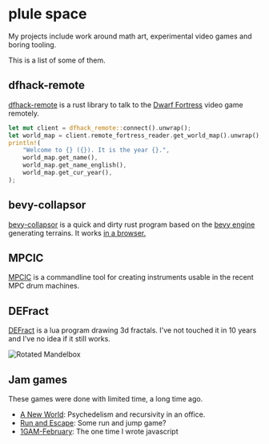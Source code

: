# plule space

My projects include work around math art, experimental video games and boring tooling.

This is a list of some of them.

## dfhack-remote

[dfhack-remote](https://github.com/plule/dfhack-remote) is a rust library to talk to the [Dwarf Fortress](http://www.bay12games.com/dwarves/) video game remotely.

```rust
let mut client = dfhack_remote::connect().unwrap();
let world_map = client.remote_fortress_reader.get_world_map().unwrap();
println!(
    "Welcome to {} ({}). It is the year {}.",
    world_map.get_name(),
    world_map.get_name_english(),
    world_map.get_cur_year(),
);
```

## bevy-collapsor

[bevy-collapsor](https://github.com/plule/bevy-collapsor) is a quick and dirty rust program based on the [bevy engine](https://bevyengine.org/) generating terrains. It works [in a browser.](https://plule.github.io/bevy-collapsor/)

## MPCIC

[MPCIC](https://github.com/plule/MPCIC) is a commandline tool for creating instruments usable in the recent MPC drum machines.

## DEFract

[DEFract](https://github.com/plule/DEFract) is a lua program drawing 3d fractals. I've not touched it in 10 years and I've no idea if it still works.

![Rotated Mandelbox](http://i.imgur.com/Vshm6.jpg)

## Jam games

These games were done with limited time, a long time ago.

- [A New World](https://github.com/plule/A-New-World): Psychedelism and recursivity in an office.
- [Run and Escape](https://github.com/plule/LD48-24): Some run and jump game?
- [1GAM-February](https://github.com/plule/1GAM-February): The one time I wrote javascript


